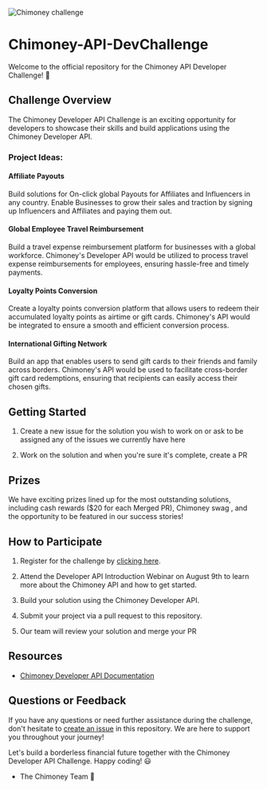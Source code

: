 ![Chimoney challenge](https://github.com/Chimoney/Chimoney-API-DevChallenge/blob/1307b2cd584f8815e754606a9b70dce181aa6a3e/Images/Challenge%20Banner.png)

# Chimoney-API-DevChallenge
Welcome to the official repository for the Chimoney API Developer Challenge! 🚀 

## Challenge Overview

The Chimoney Developer API Challenge is an exciting opportunity for developers to showcase their skills and build applications using the Chimoney Developer API. 

### Project Ideas:
 #### Affiliate Payouts
Build solutions for On-click global Payouts for Affiliates and Influencers in any country. Enable Businesses to grow their sales and traction by signing up Influencers and Affiliates and paying them out.

#### Global Employee Travel Reimbursement
Build a travel expense reimbursement platform for businesses with a global workforce. Chimoney's Developer API would be utilized to process travel expense reimbursements for employees, ensuring hassle-free and timely payments.

#### Loyalty Points Conversion
Create a loyalty points conversion platform that allows users to redeem their accumulated loyalty points as airtime or gift cards. Chimoney's API would be integrated to ensure a smooth and efficient conversion process.

#### International Gifting Network
Build an app that enables users to send gift cards to their friends and family across borders. Chimoney's API would be used to facilitate cross-border gift card redemptions, ensuring that recipients can easily access their chosen gifts.

## Getting Started

1. Create a new issue for the solution you wish to work on or ask to be assigned any of the issues we currently have here

2. Work on the solution and when you're sure it's complete, create a PR

## Prizes

We have exciting prizes lined up for the most outstanding solutions, including cash rewards ($20 for each Merged PR), Chimoney swag , and the opportunity to be featured in our success stories!

## How to Participate

1. Register for the challenge by [clicking here](https://docs.google.com/forms/d/e/1FAIpQLSdAPHxaSAc8P5td7HGbPpI-yrY5Y_iTuY93Y-F8FZNB49Asjw/viewform).

2. Attend the Developer API Introduction Webinar on August 9th to learn more about the Chimoney API and how to get started.

3. Build your solution using the Chimoney Developer API.

4. Submit your project via a pull request to this repository.

5. Our team will review your solution and merge your PR

## Resources

- [Chimoney Developer API Documentation](https://chimoney.readme.io/reference/introduction)

## Questions or Feedback

If you have any questions or need further assistance during the challenge, don't hesitate to [create an issue](https://github.com/Chimoney/Chimoney-API-DevChallenge/issues) in this repository. We are here to support you throughout your journey!

Let's build a borderless financial future together with the Chimoney Developer API Challenge. Happy coding! 😃

- The Chimoney Team 💌

